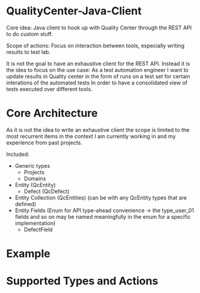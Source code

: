 # QualityCenter-Java-Client
Core idea:
Java client to hook up with Quality Center through the REST API to do custom stuff.

Scope of actions: Focus on interaction between tools, especially writing results to test lab.

It is not the goal to have an exhaustive client for the REST API. Instead it is the idea to focus on the use case:
As a test automation engineer
I want to update results in Quality center in the form of runs on a test set for certain interations of the automated tests
In order to have a consolidated view of tests executed over different tools.

# Core Architecture
As it is not the idea to write an exhaustive client the scope is limited to the most recurrent items in the context I am currently working in and my experience from past projects.

Included:
* Generic types
  * Projects
  * Domains
* Entity (QcEntity)
  * Defect (QcDefect)
* Entity Collection (QcEntities) (can be with any QcEntity types that are defined)
* Entity Fields (Enum for API type-ahead convenience -> the type_user_01 fields and so on may be named meaningfully in the enum for a specific implementation)
  * DefectField

# Example
# Supported Types and Actions
